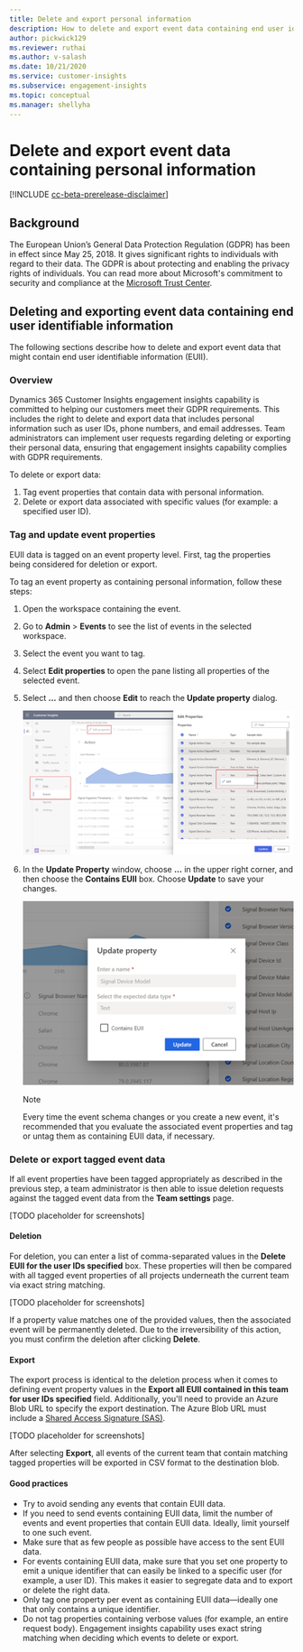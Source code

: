 ```yaml
---
title: Delete and export personal information  
description: How to delete and export event data containing end user identifiable information (EUII)
author: pickwick129
ms.reviewer: ruthai
ms.author: v-salash
ms.date: 10/21/2020
ms.service: customer-insights
ms.subservice: engagement-insights 
ms.topic: conceptual
ms.manager: shellyha
---
```


# Delete and export event data containing personal information

[!INCLUDE [cc-beta-prerelease-disclaimer](includes/cc-beta-prerelease-disclaimer.md)]

## Background

The European Union’s General Data Protection Regulation (GDPR) has been in effect since May 25, 2018. It gives significant rights to individuals with regard to their data. The GDPR is about protecting and enabling the privacy rights of individuals. You can read more about Microsoft's commitment to security and compliance at the [Microsoft Trust Center](https://www.microsoft.com/trust-center).

## Deleting and exporting event data containing end user identifiable information

The following sections describe how to delete and export event data that might contain end user identifiable information (EUII).

### Overview

Dynamics 365 Customer Insights engagement insights capability is committed to helping our customers meet their GDPR requirements. This includes the right to delete and export data that includes personal information such as user IDs, phone numbers, and email addresses. Team administrators can implement user requests regarding deleting or exporting their personal data, ensuring that engagement insights capability complies with GDPR requirements.

To delete or export data:

1. Tag event properties that contain data with personal information.
2. Delete or export data associated with specific values (for example: a specified user ID).

### Tag and update event properties

EUII data is tagged on an event property level. First, tag the properties being considered for deletion or export.

To tag an event property as containing personal information, follow these steps:

1. Open the workspace containing the event.

1. Go to **Admin** > **Events** to see the list of events in the selected workspace.
  
1. Select the event you want to tag.

1. Select **Edit properties** to open the pane listing all properties of the selected event.
     
1. Select **...** and then choose **Edit** to reach the **Update property** dialog.

   ![Edit event](media/edit-event.png "Edit event")

1. In the **Update Property** window, choose **...** in the upper right corner, and then choose the **Contains EUII** box. Choose **Update** to save your changes.

   ![Save your changes](media/update-property.png "Save your changes")

   > [!NOTE]
   > Every time the event schema changes or you create a new event, it's recommended that you evaluate the associated event properties and tag or untag them as containing EUII data, if necessary.

### Delete or export tagged event data

If all event properties have been tagged appropriately as described in the previous step, a team administrator is then able to issue deletion requests against the tagged event data from the **Team settings** page.

[TODO placeholder for screenshots]

#### Deletion

For deletion, you can enter a list of comma-separated values in the **Delete EUII for the user IDs specified** box. These properties will then be compared with all tagged event properties of all projects underneath the current team via exact string matching.

[TODO placeholder for screenshots]

If a property value matches one of the provided values, then the associated event will be permanently deleted. Due to the irreversibility of this action, you must confirm the deletion after clicking **Delete**.

#### Export

The export process is identical to the deletion process when it comes to defining  event property values in the **Export all EUII contained in this team for user IDs specified** field. Additionally, you'll need to provide an Azure Blob URL to specify the export destination. The Azure Blob URL must include a [Shared Access Signature (SAS)](https://docs.microsoft.com/azure/storage/common/storage-sas-overview).

[TODO placeholder for screenshots]

After selecting **Export**, all events of the current team that contain matching tagged properties will be exported in CSV format to the destination blob.

#### Good practices

* Try to avoid sending any events that contain EUII data.
* If you need to send events containing EUII data, limit the number of events and event properties that contain EUII data. Ideally, limit yourself to one such event.
* Make sure that as few people as possible have access to the sent EUII data.
* For events containing EUII data, make sure that you set one property to emit a unique identifier that can easily be linked to a specific user (for example, a user ID). This makes it easier to segregate data and to export or delete the right data.
* Only tag one property per event as containing EUII data—ideally one that only contains a unique identifier.
* Do not tag properties containing verbose values (for example, an entire request body). Engagement insights capability uses exact string matching when deciding which events to delete or export.
